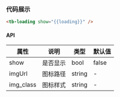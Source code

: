 ### 代码展示

```html
<tb-loading show="{{loading}}" />
```

#### API

| 属性      | 说明     | 类型   | 默认值 |
| --------- | -------- | ------ | ------ |
| show      | 是否显示 | bool   | false  |
| imgUrl    | 图标路径 | string | -      |
| img_class | 图标样式 | string | -      |
